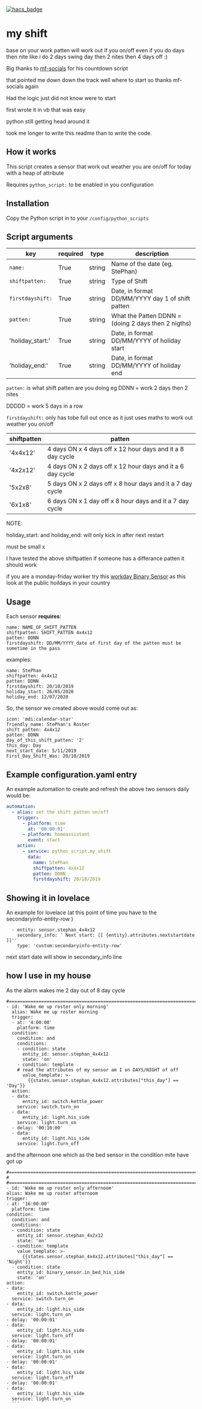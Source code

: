 [![hacs_badge](https://img.shields.io/badge/HACS-Default-orange.svg?style=for-the-badge)](https://github.com/custom-components/hacs)

# my shift
base on your work patten will work out if you on/off
even if you do days then nite like i do 2 days swing day then 2 nites then 4 days off :)

Big thanks to [mf-socials](https://github.com/mf-social/ps-date-countdown) for his countdown script 

that pointed me down down the track well where to start so thanks mf-socials again

Had the logic just did not know were to start 

first wrote it in vb that was easy

python still getting head around it

took me longer to write this readme than to write the code.

## How it works
This script creates a sensor that work out weather you are on/off for today
with a heap of attribute 



Requires `python_script:` to be enabled in you configuration

## Installation
Copy the Python script in to your `/config/python_scripts`

## Script arguments
key | required | type | description
-- | -- | -- | --
`name:` | True | string | Name of the date (eg. StePhan)
`shiftpatten:` | True | string | Type of Shift  
`firstdayshift:` | True | string | Date, in format DD/MM/YYYY day 1 of shift patten
`patten:` | True | string | What the Patten DDNN = (doing 2 days then 2 nigths)
'holiday_start:' | True | string | Date, in format DD/MM/YYYY of holiday start
'holiday_end:' | True | string | Date, in format DD/MM/YYYY of holiday end

`patten:` is what shift patten are you doing
eg
DDNN = work 2 days then 2 nites

DDDDD = work 5 days in a row

`firstdayshift:` only has tobe full out once as it just uses maths to work out weather you on/off



shiftpatten | patten
--|--
'4x4x12'|    4 days ON x 4 days off x 12 hour days and it a 8 day cycle 
'4x2x12'|    4 days ON x 2 days off x 12 hour days and it a 6 day cycle
'5x2x8'|    5 days ON x 2 days off x 8 hour days and it a 7 day cycle
'6x1x8' |    6 days ON x 1 day off x 8 hour days and it a 7 day cycle


NOTE:

holiday_start: and holiday_end: will only kick in after next restart


must be small x

I have tested the above shiftpatten if someone has a differance patten it should work


if you are a monday-friday worker try this [workday Binary Sensor](https://www.home-assistant.io/integrations/workday/)
as this look at the public hoildays in your country

## Usage
Each sensor **requires**:

```
name: NAME_OF_SHIFT_PATTEN
shiftpatten: SHIFT_PATTEN 4x4x12
patten: DDNN
firstdayshift: DD/MM/YYYY_date of first day of the patten must be sometime in the pass
```

examples:

```
name: StePhan
shiftpatten: 4x4x12
patten: DDNN
firstdayshift: 20/10/2019
holiday_start: 26/05/2020
holiday_end: 12/07/2020
```
So, the sensor we created above would come out as:

```
icon: 'mdi:calendar-star'
friendly_name: StePhan's Roster
shift patten: 4x4x12
patten: DDNN
day_of_this_shift_patten: '2'
this_day: Day
next_start_date: 5/11/2019
First_Day_Shift_Was: 20/10/2019
```
## Example configuration.yaml entry
An example automation to create and refresh the above two sensors daily would be:

```yaml
automation:
  - alias: set the shift patten on/off
    trigger:
      - platform: time
        at: '00:00:01'
      - platform: homeassistant
        event: start
    action:
      - service: python_script.my_shift
        data:
          name: StePhan
          shiftpatten: 4x4x12
          patten: DDNN
          firstdayshift: 20/10/2019
```
## Showing it in lovelace
An example for lovelace
(at this point of time you have to the secondaryinfo-entity-row )

```
  - entity: sensor.stephan_4x4x12
    secondary_info: ' Next start: [[ {entity}.attributes.nextstartdate ]]''
    type: 'custom:secondaryinfo-entity-row'
```
next start date will show in secondary_info line

## how I use in my house

As the alarm wakes me 2 day out of 8 day cycle

```
#=======================================================================
- id: 'Wake me up roster only morning'
  alias: Wake me up roster morning
  trigger:
  - at: '4:00:00'
    platform: time
  condition:
    condition: and
    conditions:
    - condition: state
      entity_id: sensor.stephan_4x4x12
      state: 'on'
    - condition: template
    # read the attributes of my sensor am I on DAYS/NIGHT of off
      value_template: >-
        {{states.sensor.stephan_4x4x12.attributes["this_day"] == 'Day'}}
  action:
  - data:
      entity_id: switch.kettle_power
    service: switch.turn_on
  - data:
      entity_id: light.his_side
    service: light.turn_on
  - delay: '00:10:00'
  - data:
      entity_id: light.his_side
    service: light.turn_off  
  ```
  and the afternoon one
  which as the bed sensor in the condition mite have got up
  
  ```
#=======================================================================
#
#=======================================================================
- id: 'Wake me up roster only afternoom'
  alias: Wake me up roster afternoom
  trigger:
  - at: '16:00:00'
    platform: time
  condition:
    condition: and
    conditions:
    - condition: state
      entity_id: sensor.stephan_4x2x12
      state: 'on'
    - condition: template
      value_template: >-
        {{states.sensor.stephan_4x4x12.attributes["this_day"] == 'Night'}}
    - condition: state
      entity_id: binary_sensor.in_bed_his_side
      state: 'on'
  action:
  - data:
      entity_id: switch.kettle_power
    service: switch.turn_on
  - data:
      entity_id: light.his_side
    service: light.turn_on
  - delay: '00:00:01'
  - data:
      entity_id: light.his_side
    service: light.turn_off   
  - delay: '00:00:01'
  - data:
      entity_id: light.his_side
    service: light.turn_on
  - delay: '00:00:01'
  - data:
      entity_id: light.his_side
    service: light.turn_off   
  - delay: '00:00:01'
  - data:
      entity_id: light.his_side
    service: light.turn_on
    ```




